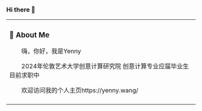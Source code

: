 ### Hi there 👋

<table>
  
<tr><td>

### 🤺 About Me

<p>&emsp;&emsp;嗨，你好，我是Yenny</p>
<p>&emsp;&emsp;2024年伦敦艺术大学创意计算研究院 创意计算专业应届毕业生 目前求职中</p>
<p>&emsp;&emsp;欢迎访问我的个人主页https://yenny.wang/</p>

</td></tr>

<tr><td>

